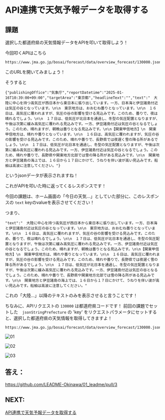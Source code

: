 # API連携で天気予報データを取得する


## 課題

選択した都道府県の天気情報データをAPIを叩いて取得しよう！

今回叩くAPIはこちら

```
https://www.jma.go.jp/bosai/forecast/data/overview_forecast/130000.json
```

このURLを開いてみましょう！

そうすると

```
{"publishingOffice":"気象庁","reportDatetime":"2025-01-16T10:39:00+09:00","targetArea":"東京都","headlineText":"","text":"　大陸に中心を持つ高気圧が西日本から東日本に張り出しています。一方、日本海と伊豆諸島付近は気圧の谷となっています。\n\n　東京地方は、おおむね曇りとなっています。\n\n　１６日は、高気圧に覆われますが、気圧の谷の影響を受ける見込みです。このため、曇りで、夜は晴れるでしょう。\n\n　１７日は、低気圧が北日本を通過し、冬型の気圧配置となりますが、午後は次第に緩み高気圧に覆われる見込みです。一方、伊豆諸島付近は気圧の谷となるでしょう。このため、晴れますが、朝晩は曇りとなる見込みです。\n\n【関東甲信地方】\n　関東甲信地方は、晴れや曇りとなっています。\n\n　１６日は、高気圧に覆われますが、気圧の谷の影響を受ける見込みです。このため、晴れや曇りで、長野県では夜遅く雪の降る所があるでしょう。\n\n　１７日は、低気圧が北日本を通過し、冬型の気圧配置となりますが、午後は次第に緩み高気圧に覆われる見込みです。一方、伊豆諸島付近は気圧の谷となるでしょう。このため、晴れや曇りで、長野県や関東地方北部では雪の降る所がある見込みです。\n\n　関東地方と伊豆諸島の海上では、１６日から１７日にかけて、うねりを伴い波が高い見込みです。船舶は高波に注意してください。"}

```

というjsonデータが表示されますね！

これがAPIを叩いた時に返ってくるレスポンスです！

今回の課題は、ホーム画面の「今日の天気...」としていた部分に、このレスポンスの `text` keyのvalueを表示させてください！

つまり、

```
"text":"　大陸に中心を持つ高気圧が西日本から東日本に張り出しています。一方、日本海と伊豆諸島付近は気圧の谷となっています。\n\n　東京地方は、おおむね曇りとなっています。\n\n　１６日は、高気圧に覆われますが、気圧の谷の影響を受ける見込みです。このため、曇りで、夜は晴れるでしょう。\n\n　１７日は、低気圧が北日本を通過し、冬型の気圧配置となりますが、午後は次第に緩み高気圧に覆われる見込みです。一方、伊豆諸島付近は気圧の谷となるでしょう。このため、晴れますが、朝晩は曇りとなる見込みです。\n\n【関東甲信地方】\n　関東甲信地方は、晴れや曇りとなっています。\n\n　１６日は、高気圧に覆われますが、気圧の谷の影響を受ける見込みです。このため、晴れや曇りで、長野県では夜遅く雪の降る所があるでしょう。\n\n　１７日は、低気圧が北日本を通過し、冬型の気圧配置となりますが、午後は次第に緩み高気圧に覆われる見込みです。一方、伊豆諸島付近は気圧の谷となるでしょう。このため、晴れや曇りで、長野県や関東地方北部では雪の降る所がある見込みです。\n\n　関東地方と伊豆諸島の海上では、１６日から１７日にかけて、うねりを伴い波が高い見込みです。船舶は高波に注意してください。"
```

これの「大陸...」以降のテキストのみを表示させると言うことです！


ちなみに、APIリクエストの `130000` は都道府県コードです！
前回の課題でセットした　`jsonStringPrefecture` の 'key' をリクエストパラメータにセットすると、選択した都道府県の天気情報を取得してきますよ！

```
https://www.jma.go.jp/bosai/forecast/data/overview_forecast/130000.json
```


![01](./images/03/api_home.png)

![02](./images/03/api_select.png)

![03](./images/03/api_result.png)




## 答え：
https://github.com/LEADME-Okinawa/01_leadme/pull/3

## NEXT: 
[API連携で天気予報データを取得する](https://github.com/fan-mily-Inc/LEADME_flutter_tutorial/blob/main/sections/section3/session3_api.md)
